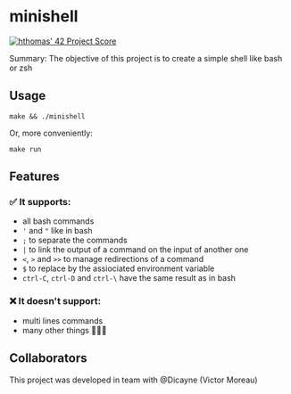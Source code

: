 # minishell

[![hthomas' 42 Project Score](https://badge42.herokuapp.com/api/project/hthomas/minishell)](https://github.com/JaeSeoKim/badge42)

Summary: The objective of this project is to create a simple shell like bash or zsh 

## Usage

    make && ./minishell
Or, more conveniently:

    make run

## Features
### ✅ It supports:
* all bash commands
* `'` and `"` like in bash
* `;` to separate the commands
* `|` to link the output of a command on the input of another one
* `<`, `>` and `>>` to manage redirections of a command
* `$` to replace by the assiociated environment variable
* `ctrl-C`, `ctrl-D` and `ctrl-\` have the same result as in bash

### ❌ It doesn't support:
* multi lines commands
* many other things 🤷🏻‍♂️

## Collaborators
This project was developed in team with @Dicayne (Victor Moreau)
